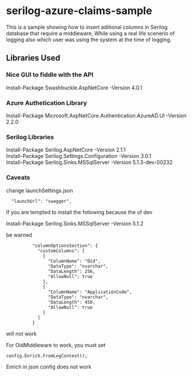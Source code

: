 # serilog-azure-claims-sample   
   
This is a sample showing how to insert aditional columns in Serilog database that require a middleware, While using a real life scenerio of logging also which user was using the system at the time of logging.   
   
## Libraries Used   
### Nice GUI to fiddle with the API   
Install-Package Swashbuckle.AspNetCore   -Version 4.0.1   
   
### Azure Authetication Library   
Install-Package Microsoft.AspNetCore.Authentication.AzureAD.UI -Version 2.2.0   
   
### Serilog Libraries   
Install-Package Serilog.AspNetCore -Version 2.1.1   
Install-Package Serilog.Settings.Configuration -Version 3.0.1   
Install-Package Serilog.Sinks.MSSqlServer -Version   5.1.3-dev-00232   
   
### Caveats
   
change launchSettings.json   
```
  "launchUrl": "swagger", 
```   
If you are tempted to install the following because the of dev   
   
Install-Package Serilog.Sinks.MSSqlServer -Version 5.1.2   
   
be warned     
```
          "columnOptionsSection": {
            "customColumns": [
              {
                "ColumnName": "Oid",
                "DataType": "nvarchar",
                "DataLength": 256,
                "AllowNull": true
              },
              {
                "ColumnName": "ApplicationCode",
                "DataType": "nvarchar",
                "DataLength": 450,
                "AllowNull": true
              }
            ]
          }
```
will not work   
   
For OidMiddleware to work, you must set   
```
config.Enrich.FromLogContext();   
```
   
Enrich in json config does not work   
